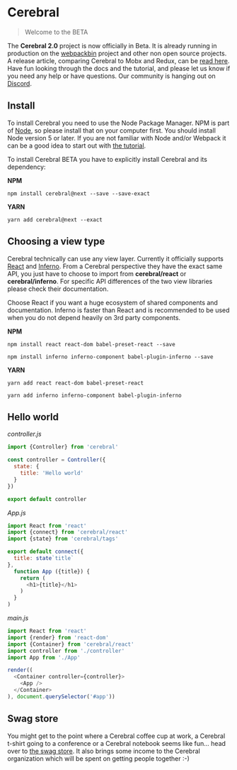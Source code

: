 # Cerebral

> Welcome to the BETA

The **Cerebral 2.0** project is now officially in Beta. It is already running in production on the [webpackbin](https://www.webpackbin.com) project and other non open source projects. A release article, comparing Cerebral to Mobx and Redux, can be [read here](http://www.christianalfoni.com/articles/2017_03_19_Cerebral-2). Have fun looking through the docs and the tutorial, and please let us know if you need any help or have questions. Our community is hanging out on [Discord](https://discord.gg/0kIweV4bd2bwwsvH).

## Install
To install Cerebral you need to use the Node Package Manager. NPM is part of [Node](https://nodejs.org/en/), so please install that on your computer first. You should install Node version 5 or later. If you are not familiar with Node and/or Webpack it can be a good idea to start out with [the tutorial](/docs/developer_guide/index.html).

To install Cerebral BETA you have to explicitly install Cerebral and its dependency:

**NPM**

`npm install cerebral@next --save --save-exact`

**YARN**

`yarn add cerebral@next --exact`


## Choosing a view type
Cerebral technically can use any view layer. Currently it officially supports [React](https://facebook.github.io/react/) and [Inferno](http://infernojs.org/). From a Cerebral perspective they have the exact same API, you just have to choose to import from **cerebral/react** or **cerebral/inferno**. For specific API differences of the two view libraries please check their documentation.

Choose React if you want a huge ecosystem of shared components and documentation. Inferno is faster than React and is recommended to be used when you do not depend heavily on 3rd party components.

**NPM**

`npm install react react-dom babel-preset-react --save`

`npm install inferno inferno-component babel-plugin-inferno --save`

**YARN**

`yarn add react react-dom babel-preset-react`

`yarn add inferno inferno-component babel-plugin-inferno`

## Hello world
*controller.js*
```js
import {Controller} from 'cerebral'

const controller = Controller({
  state: {
    title: 'Hello world'
  }
})

export default controller
```

*App.js*
```js
import React from 'react'
import {connect} from 'cerebral/react'
import {state} from 'cerebral/tags'

export default connect({
  title: state`title`
},
  function App ({title}) {
    return (
      <h1>{title}</h1>
    )
  }
)
```

*main.js*
```js
import React from 'react'
import {render} from 'react-dom'
import {Container} from 'cerebral/react'
import controller from './controller'
import App from './App'

render((
  <Container controller={controller}>
    <App />
  </Container>
), document.querySelector('#app'))
```

## Swag store
You might get to the point where a Cerebral coffee cup at work, a Cerebral t-shirt going to a conference or a Cerebral notebook seems like fun... head over to [the swag store](https://cerebral.threadless.com/). It also brings some income to the Cerebral organization which will be spent on getting people together :-)
